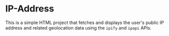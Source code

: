# IP-Address
This is a simple HTML project that fetches and displays the user's public IP address and related geolocation data using the `ipify` and `ipapi` APIs.

